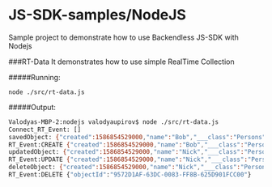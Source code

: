 # JS-SDK-samples/NodeJS
Sample project to demonstrate how to use Backendless JS-SDK with Nodejs

###RT-Data
It demonstrates how to use simple RealTime Collection 

#####Running:

`node ./src/rt-data.js`

#####Output:

````bash
Valodyas-MBP-2:nodejs valodyaupirov$ node ./src/rt-data.js 
Connect_RT_Event: []
savedObject: {"created":1586854529000,"name":"Bob","___class":"Persons","ownerId":null,"updated":null,"objectId":"9572D1AF-63DC-0083-FF8B-625D901FCC00"}
RT_Event:CREATE {"created":1586854529000,"name":"Bob","___class":"Persons","ownerId":null,"updated":null,"objectId":"9572D1AF-63DC-0083-FF8B-625D901FCC00"}
updatedObject: {"created":1586854529000,"name":"Nick","___class":"Persons","ownerId":null,"updated":1586854530000,"objectId":"9572D1AF-63DC-0083-FF8B-625D901FCC00"}
RT_Event:UPDATE {"created":1586854529000,"name":"Nick","___class":"Persons","ownerId":null,"updated":1586854530000,"objectId":"9572D1AF-63DC-0083-FF8B-625D901FCC00"}
deleteObject: {"created":1586854529000,"name":"Nick","___class":"Persons","ownerId":null,"updated":1586854530000,"objectId":"9572D1AF-63DC-0083-FF8B-625D901FCC00"}
RT_Event:DELETE {"objectId":"9572D1AF-63DC-0083-FF8B-625D901FCC00"}
````




